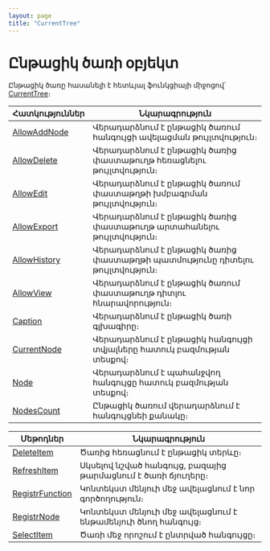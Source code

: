 ```yaml
---
layout: page
title: "CurrentTree"
---
```


# Ընթացիկ ծառի օբյեկտ 

Ընթացիկ ծառը  հասանելի է հետևյալ ֆունկցիայի միջոցով՝ [CurrentTree](Functions/InterfaceManagment/CurrentTree.html)։
  
| Հատկություններ| Նկարագրություն |
|--|--|
| [AllowAddNode](FrmEditTree/AllowAddNode.html) | Վերադարձնում է ընթացիկ ծառում  հանգույցի ավելացման թույլտվություն։ |
| [AllowDelete](FrmEditTree/AllowDelete.html) | Վերադարձնում է ընթացիկ ծառից փաստաթուղթ հեռացնելու թույլտվություն։ |
| [AllowEdit](FrmEditTree/AllowEdit.html) | Վերադարձնում է ընթացիկ ծառում փաստաթղթի խմբագրման թույլտվություն։ |
| [AllowExport](FrmEditTree/AllowExport.html) | Վերադարձնում է ընթացիկ ծառից փաստաթուղթ արտահանելու թույլտվություն։ |
| [AllowHistory](FrmEditTree/AllowHistory.html) | Վերադարձնում է ընթացիկ ծառից փաստաթղթի պատմությունը դիտելու թույլտվություն։ |
| [AllowView](FrmEditTree/AllowView.html) | Վերադարձնում է ընթացիկ ծառում փաստաթուղթ դիտլու  հնարավորություն։ |
| [Caption](FrmEditTree/Caption.html) | Վերադարձնում է ընթացիկ ծառի գլխագիրը։ |
| [CurrentNode](FrmEditTree/CurrentNode.html) | Վերադարձնում է ընթացիկ հանգույցի տվյալները հատուկ  բազմության տեսքով։ |
| [Node](FrmEditTree/Node.html) | Վերադարձնում է պահանջվող հանգույցը  հատուկ բազմության  տեսքով։ |
| [NodesCount](FrmEditTree/NodesCount.html) | Ընթացիկ ծառում վերադարձնում է հանգույցնեի քանակը։ |
  
| Մեթոդներ | Նկարագրություն |
|--|--|
| [DeleteItem](FrmEditTree/DeleteItem.html) | Ծառից հեռացնում է ընթացիկ տերևը։ |
| [RefreshItem](FrmEditTree/RefreshItem.html) | Սկսելով նշված հանգույց, բազայից թարմացնում է ծառի ճյուղերը։ |
| [RegistrFunction](FrmEditTree/RegistrFunction.html) | Կոնտեկստ մենյուի մեջ ավելացնում է նոր գործողություն։ |
| [RegistrNode](FrmEditTree/RegistrNode.html) | Կոնտեկստ մենյուի մեջ ավելացնում է ենթամենյուի ծնող հանգույց։ |
| [SelectItem](FrmEditTree/SelectItem.html) | Ծառի մեջ որոշում է ընտրված հանգույցը։ |